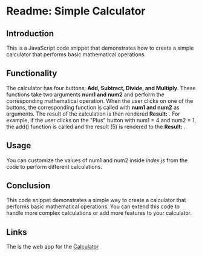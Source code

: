 # Readme: Simple Calculator

## Introduction

This is a JavaScript code snippet that demonstrates how to create a simple calculator that performs basic mathematical operations.

## Functionality

The calculator has four buttons: **Add, Subtract, Divide, and Multiply**. These functions take two arguments **num1 and num2** and perform the corresponding mathematical operation. When the user clicks on one of the buttons, the corresponding function is called with **num1 and num2** as arguments. The result of the calculation is then rendered **Result:** .
For example, if the user clicks on the "Plus" button with num1 = 4 and num2 = 1, the add() function is called and the result (5) is rendered to the **Result:** .

## Usage

You can customize the values of num1 and num2 inside _index.js_ from the code to perform different calculations.

## Conclusion

This code snippet demonstrates a simple way to create a calculator that performs basic mathematical operations. You can extend this code to handle more complex calculations or add more features to your calculator.

## Links

The is the web app for the [Calculator](https://645cbe83d2d1ff7a3ec64913--whimsical-pudding-444ebb.netlify.app/)
